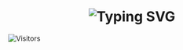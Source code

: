 <h1 align="center">
    <img src="https://readme-typing-svg.demolab.com?font=Fira+Code&pause=1000&random=false&width=435&lines=Hello+!+Im+Untrue" alt="Typing SVG" />
</h1>

![Visitors](https://api.visitorbadge.io/api/visitors?path=https%3A%2F%2Fgithub.com%2FUntruesec&label=Total%20Visitors&countColor=%23555555)

